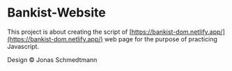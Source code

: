 # Bankist-Website
 This project is about creating the script of [https://bankist-dom.netlify.app/](https://bankist-dom.netlify.app/) web page for the purpose of practicing Javascript.  
 
 Design © Jonas Schmedtmann
